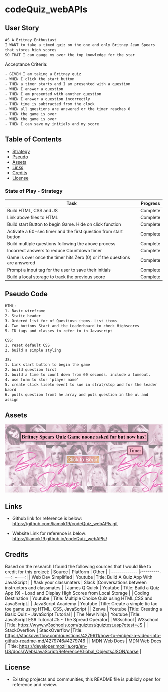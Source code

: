 # codeQuiz_webAPIs

## User Story

```
AS A Britney Enthusiast
I WANT to take a timed quiz on the one and only Britney Jean Spears that stores high scores
SO THAT I can gauge my over the top knowledge for the star
```

Acceptance Criteria:
```
- GIVEN I am taking a Britney quiz
- WHEN I click the start button
- THEN a timer starts and I am presented with a question
- WHEN I answer a question
- THEN I am presented with another question
- WHEN I answer a question incorrectly
- THEN time is subtracted from the clock
- WHEN all questions are answered or the timer reaches 0
- THEN the game is over
- WHEN the game is over
- THEN I can save my initials and my score
```
## Table of Contents
- [Strategy](#strategy)
- [Pseudo](#Pseudo)
- [Assets](#assets)
- [Links](#links)
- [Credits](#credits)
- [License](#license)


### State of Play - Strategy

| Task       | Progress      | 
| ------------- |:-------------:| 
| Build HTML, CSS and JS      | Complete | 
| Link above files to HTML | Complete |
| Build start Button to begin Game. Hide on click function | Complete |
| Activate a 60-sec timer and the first question from start button | Complete |
| Build multiple questions following the above process | Complete |
| Incorrect answers to reduce Countdown timer | Complete |
| Game is over once the timer hits Zero (0) or if the questions are answered| Complete |
| Prompt a input tag for the user to save their initials  | Complete |
| Build a local storage to track the previous score | Complete |


## Pseudo Code
```
HTML:
1. Basic wireframe
2. Static header
3. Ordered list for of Questiosn items. List items
4. Two buttons Start and the Leaderboard to check Highscores
5. ID tags and classes to refer to in Javascript
```
```
CSS: 
1. reset default CSS
2. build a simple styling 
```
```
JS: 
1. Link start button to begin the game
2. build question first
3. build a time to count down from 60 seconds. include a tumeout. 
4. use form to stor 'player name'
5. create click lisetn event to sue in strat/stop and for the leader baord 
6. pulls question fromt he array and puts question in the ul and assign
```

## Assets
![itsbritbrit](./assets/images/britney_codequiz_lo.gif)


## Links
- Github link for reference is below: 
https://github.com/liamok19/codeQuiz_webAPIs.git

- Website Link for reference is below: 
https://liamok19.github.io/codeQuiz_webAPIs/

## Credits

Based on the research I found the following sources that I would like to credit for this project: 
| Source        | Platform      | Other  |
| ------------- |:-------------:| -----:|
| Web Dev Simplified    | Youtube      |Title: Build A Quiz App With JavaScript  | 
| #ask your classmaters | Slack      |Conversations between instructors and classmates |
| James Q Quick   | Youtube     | Title: Build a Quiz App (9) - Load and Display High Scores from Local Storage |
| Coding Destination   | Youtube     | Title: Multiple Choice Quiz using HTML,CSS and JavaScript.|
| JavaScript Academy  | Youtube      |Title: Create a simple tic tac toe game using HTML, CSS, JavaScript | 
| Zenva    | Youtube   |Title: Creating a Basic Quiz - JavaScript Tutorial | 
| The New Ninja    | Youtube   |Title: JavaScript ES6 Tutorial #5 - The Spread Operator| 
| W3school    | W3school   |Title: https://www.w3schools.com/quiztest/quiztest.asp?qtest=JS | 
| StackOverflow    | StackOverflow   |Title: https://stackoverflow.com/questions/4279611/how-to-embed-a-video-into-github-readme-md/4279746#4279746 | 
| MDN Web Docs | MDN Web Docs | Title: https://developer.mozilla.org/en-US/docs/Web/JavaScript/Reference/Global_Objects/JSON/parse | 




## License
- Existing projects and communities, this README file is publicly open for reference and review. 